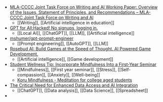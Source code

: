 - [MLA-CCCC Joint Task Force on Writing and AI Working Paper: Overview of the Issues, Statement of Principles, and Recommendations – MLA-CCCC Joint Task Force on Writing and AI](https://aiandwriting.hcommons.org/working-paper-1/)
	- [[Writing]], [[Artificial intelligence in education]]
- [GPT for All:Hacked! No signups, logging in.](https://technomagnus.vercel.app/posts/gpt-for-all--hacked-no-signups-logging-in)
	- [[Local AI]], [[ChatGPT]], [[LLM]], [[Artificial intelligence]]
- [mshumer/gpt-prompt-engineer](https://github.com/mshumer/gpt-prompt-engineer)
	- [[Prompt engineering]], [[AutoGPT]], [[LLM]]
- [Rosebud AI: Build Games at the Speed of Thought. AI Powered Game Development.](https://www.rosebud.ai/)
	- [[Artificial intelligence]], [[Game development]]
- [Student Wellness Tip: Incorporate Mindfulness Into a First-Year Seminar](https://www.insidehighered.com/news/student-success/health-wellness/2023/07/11/mindfulness-training-first-year-experience-courses)
	- [[Mindfulness]], [[First year seminar]], [[Stress]], [[Self-compassion]], [[Anxiety]], [[Well-being]]
	- [Koru Mindfulness - Meditation for college aged students](https://korumindfulness.org/)
- [The Critical Need for Enhanced Data Access and AI Integration](https://krishagel.com/in-a-recent-blog-post-i-wrote-for-cosn-i-discussed-how-data-interoperability-and-privacy-must-be-a65e3a9b55f7)
	- [[ChatGPT]], [[Data analysis]], [[Data Science]], [[Spreadsheet]]
-
